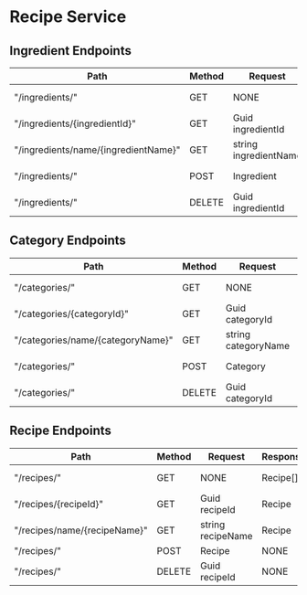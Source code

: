 # Recipe Service

## Ingredient Endpoints

| **Path**                             | **Method** | **Request**           | **Response** | **ResponseCodes** | **Description**     |
| ------------------------------------ | ---------- | --------------------- | ------------ | ----------------- | ------------------- |
| "/ingredients/"                      | GET        | NONE                  | Ingredient[] | 200               | Get all ingredients |
| "/ingredients/{ingredientId}"        | GET        | Guid ingredientId     | Ingredient   | 200, 400          | Get by id           |
| "/ingredients/name/{ingredientName}" | GET        | string ingredientName | Ingredient   | 200, 400          | Get by name         |
| "/ingredients/"                      | POST       | Ingredient            | NONE         | 200, 404          | Add ingredient      |
| "/ingredients/"                      | DELETE     | Guid ingredientId     | NONE         | 200, 404          | Delete ingredient   |

## Category Endpoints

| **Path**                          | **Method** | **Request**         | **Response** | **ResponseCodes** | **Description**    |
| --------------------------------- | ---------- | ------------------- | ------------ | ----------------- | ------------------ |
| "/categories/"                    | GET        | NONE                | Category[]   | 200               | Get all categories |
| "/categories/{categoryId}"        | GET        | Guid categoryId     | Category     | 200, 400          | Get by id          |
| "/categories/name/{categoryName}" | GET        | string categoryName | Category     | 200, 400          | Get by name        |
| "/categories/"                    | POST       | Category            | NONE         | 200, 404          | Add category       |
| "/categories/"                    | DELETE     | Guid categoryId     | NONE         | 200, 404          | Delete category    |

## Recipe Endpoints

| **Path**                     | **Method** | **Request**       | **Response** | **ResponseCodes** | **Description** |
| ---------------------------- | ---------- | ----------------- | ------------ | ----------------- | --------------- |
| "/recipes/"                  | GET        | NONE              | Recipe[]     | 200               | Get all recipes |
| "/recipes/{recipeId}"        | GET        | Guid recipeId     | Recipe       | 200, 400          | Get by id       |
| "/recipes/name/{recipeName}" | GET        | string recipeName | Recipe       | 200, 400          | Get by name     |
| "/recipes/"                  | POST       | Recipe            | NONE         | 200, 404          | Add recipe      |
| "/recipes/"                  | DELETE     | Guid recipeId     | NONE         | 200, 404          | Delete recipe   |
